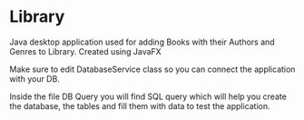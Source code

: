 # Library
Java desktop application used for adding Books with their Authors and Genres to Library. Created using JavaFX


Make sure to edit DatabaseService class so you can connect the application with your DB.

Inside the file DB Query you will find SQL query which will help you create the database, the tables and fill them with data to test the application.
